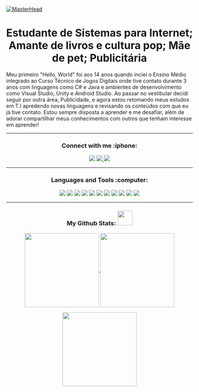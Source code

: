 <!--START_SECTION:waka-->
<!--END_SECTION:waka-->

[![MasterHead](https://i.pinimg.com/originals/c4/7f/60/c47f60d506f1e3d785b046ab52c60817.jpg)](https://github.com/MinYonhee)
<h1 align="Center">Estudante de Sistemas para Internet; Amante de livros e cultura pop; Mãe de pet; Publicitária</h1>
<p>
Meu primeiro "Hello, World" foi aos 14 anos quando inciei o Ensino Médio integrado ao Curso Técnico de Jogos Digitais onde tive contato durante 3 anos com linguagens como C# e Java e ambientes de desenvolvimento como Visual Studio, Unity e Android Studio. Ao passar no vestibular decidi seguir por outra área, Publicidade, e agora estou retomando meus estudos em T.I apredendo novas linguagens e revisando os conteúdos com que eu já tive contato. Estou sempre disposta a aprender e me desafiar, além de adorar compartilhar meus conhecimentos com outros que tenham interesse em aprender!
</p>

<hr>
<h3 align="center">Connect with me :iphone: </h3>
<p align="center">
<img src="https://img.shields.io/badge/-minyonhee-purple?style=flat-square&logo=instagram&logoColor=white&link=https://www.instagram.com/minyonhee?igsh=MXVreTMydGtzY2E3dg=="/> 
<a href="mailto:beatrizcostapuli@gmail.com">
 <img src="https://img.shields.io/badge/-beatrizcostapubli-c14438?style=flat-square&logo=Gmail&logoColor=white&link=mailto:beatrizcostapubli@gmail.com"/>
</a>
<a href="https://www.linkedin.com/in/beatriz-costa-a6b277156?utm_source=share&utm_campaign=share_via&utm_content=profile&utm_medium=android_app">
    <img src="https://img.shields.io/badge/-beatrizcosta-blue?style=flat-square&logo=Linkedin&logoColor=white&link=https://www.linkedin.com/in/beatriz-costa-a6b277156?utm_source=share&utm_campaign=share_via&utm_content=profile&utm_medium=android_app"/>
</a>

<hr>

<h3 align="center">Languages and Tools :computer: </h3>
<p align="center">
<img src="https://img.shields.io/badge/-HTML5-E34F26?style=flat-square&logo=html5&logoColor=white"/>
<img src="https://img.shields.io/badge/-CSS3-1572B6?style=flat-square&logo=css3"/>
<img src="https://img.shields.io/badge/-JavaScript-black?style=flat-square&logo=javascript"/>
<img src="https://img.shields.io/badge/-figma-E34F26?style=flat&logo=figma&logoColor=white"/>
<img src="https://img.shields.io/badge/Visual%20Studio%20Code-0078d7.svg?style=flat&logo=visual-studio-code&logoColor=white"/>
<img src="https://img.shields.io/badge/python-3670A0?style=flat&logo=python&logoColor=ffdd54"/>
<img src="https://img.shields.io/badge/c%23-%23239120.svg?style=flat&logo=csharp&logoColor=white"/>
<img src="https://img.shields.io/badge/unity-%23000000.svg?style=flat&logo=unity&logoColor=white"/>
<img src="https://img.shields.io/badge/android%20studio-346ac1?style=flat&logo=android%20studio&logoColor=white"/>
<img src="https://img.shields.io/badge/Visual%20Studio-5C2D91.svg?style=flat&logo=visual-studio&logoColor=white"/>
<img src="https://img.shields.io/badge/java-%23ED8B00.svg?style=flat&logo=openjdk&logoColor=white"/>
</p>
<hr>

<h3 align="center">My Github Stats: 
    <img src="https://media.giphy.com/media/VgCDAzcKvsR6OM0uWg/giphy.gif" width="40">
</h3>
<p align = "center">
 <a href="https://github.com/minyonhee/github-readme-stats">
  <img height=200 align="center" src="https://github-readme-stats.vercel.app/api?username=minyonhee&theme=aura&dark_icons=true&card_width=350" />
</a>
<a href="https://github.com/minyonhee/convoychat">
  <img height=200 align="center" src="https://github-readme-stats.vercel.app/api/top-langs?username=minyonhee&theme=aura&dark_icons=true&langs_count=8&card_width=450" />
</a>
</p>
<p align = "center"><a href="https://git.io/streak-stats">
     <img height=200 align="center" src="https://github-readme-streak-stats.herokuapp.com/?user=minyonhee)&theme=aura&dark_icons=true&langs_count=8&card_width=400" />
</a>
</p>







